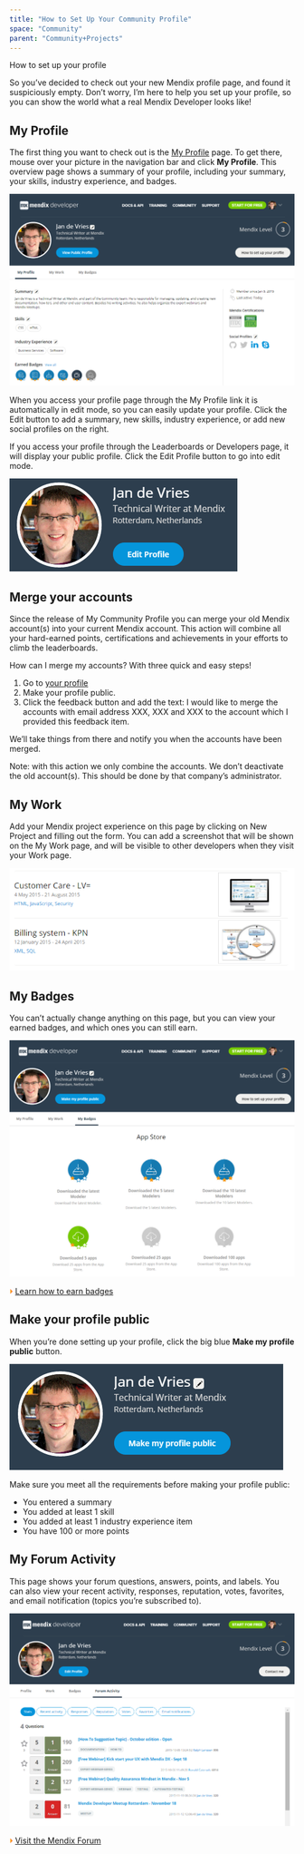 ```yaml
---
title: "How to Set Up Your Community Profile"
space: "Community"
parent: "Community+Projects"
---
```

How to set up your profile

So you’ve decided to check out your new Mendix profile page, and found it suspiciously empty. Don’t worry, I’m here to help you set up your profile, so you can show the world what a real Mendix Developer looks like!

## My Profile

The first thing you want to check out is the [My Profile](https://developer.mendixcloud.com/link/profile) page. To get there, mouse over your picture in the navigation bar and click **My Profile**. This overview page shows a summary of your profile, including your summary, your skills, industry experience, and badges.

![](attachments/19202388/19398797.png?effects=border-simple,blur-border)

When you access your profile page through the My Profile link it is automatically in edit mode, so you can easily update your profile. Click the Edit button  to add a summary, new skills, industry experience, or add new social profiles on the right.

If you access your profile through the Leaderboards or Developers page, it will display your public profile. Click the Edit Profile button to go into edit mode.

![](attachments/19202388/19398798.png)

## Merge your accounts

Since the release of My Community Profile you can merge your old Mendix account(s) into your current Mendix account. This action will combine all your hard-earned points, certifications and achievements in your efforts to climb the leaderboards.

How can I merge my accounts? With three quick and easy steps!

1.  Go to [your profile](https://developer.mendixcloud.com/link/ownprofile/)
2.  Make your profile public.
3.  Click the feedback button and add the text: I would like to merge the accounts with email address XXX, XXX and XXX to the account which I provided this feedback item.

We’ll take things from there and notify you when the accounts have been merged.

Note: with this action we only combine the accounts. We don’t deactivate the old account(s). This should be done by that company’s administrator.

## My Work

Add your Mendix project experience on this page by clicking on New Project and filling out the form. You can add a screenshot that will be shown on the My Work page, and will be visible to other developers when they visit your Work page.

![](attachments/19202388/19398799.png?effects=border-simple,blur-border)

## My Badges

You can’t actually change anything on this page, but you can view your earned badges, and which ones you can still earn.

![](attachments/19202388/19398803.png?effects=border-simple,blur-border)

![](attachments/19202388/19398796.png) [Learn how to earn badges](https://developer.mendixcloud.com/link/faq)

## Make your profile public

When you’re done setting up your profile, click the big blue **Make my profile public** button.

![](attachments/19202388/19398800.png)

Make sure you meet all the requirements before making your profile public:

*   You entered a summary
*   You added at least 1 skill
*   You added at least 1 industry experience item
*   You have 100 or more points

## My Forum Activity

This page shows your forum questions, answers, points, and labels. You can also view your recent activity, responses, reputation, votes, favorites, and email notification (topics you’re subscribed to).

![](attachments/19202388/19398801.png?effects=border-simple,blur-border)

![](attachments/19202388/19398796.png) [Visit the Mendix Forum](https://mxforum.mendix.com/)
